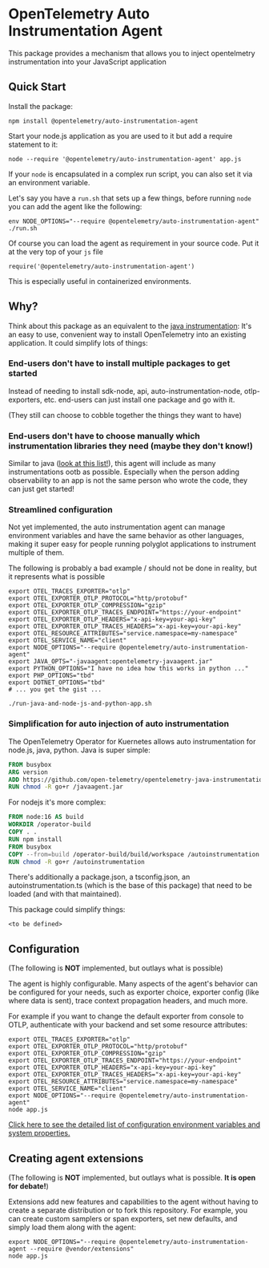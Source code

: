 # OpenTelemetry Auto Instrumentation Agent

This package provides a mechanism that allows you to inject opentelmetry instrumentation into your JavaScript application

## Quick Start

Install the package:

```shell
npm install @opentelemetry/auto-instrumentation-agent
```

Start your node.js application as you are used to it but add a require statement to it:

```shell
node --require '@opentelemetry/auto-instrumentation-agent' app.js
```

If your `node` is encapsulated in a complex run script, you can also set it via an environment variable.

Let's say you have a `run.sh` that sets up a few things, before running `node` you can add the agent like the following:

```shell
env NODE_OPTIONS="--require @opentelemetry/auto-instrumentation-agent" ./run.sh
```

Of course you can load the agent as requirement in your source code. Put it at the very top of your `js` file

```shell
require('@opentelemetry/auto-instrumentation-agent')
```

This is especially useful in containerized environments.


## Why?

Think about this package as an equivalent to the [java instrumentation](https://github.com/open-telemetry/opentelemetry-java-instrumentation): It's an easy to use, convenient way to install OpenTelemetry into an existing application. It could simplify lots of things:

### End-users don't have to install multiple packages to get started

Instead of needing to install sdk-node, api, auto-instrumentation-node, otlp-exporters, etc. end-users can just install one package and go with it.

(They still can choose to cobble together the things they want to have)

### End-users don't have to choose manually which instrumentation libraries they need (maybe they don't know!)

Similar to java ([look at this list!](https://github.com/open-telemetry/opentelemetry-java-instrumentation/tree/main/instrumentation)), this agent will include as many instrumentations ootb as possible. Especially when the person adding observability to an app is not the same person who wrote the code, they can just get started!

### Streamlined configuration

Not yet implemented, the auto instrumentation agent can manage environment variables and have the same behavior as other languages, making it super easy for people running
polyglot applications to instrument multiple of them.

The following is probably a bad example / should not be done in reality, but it represents what is possible

```shell
export OTEL_TRACES_EXPORTER="otlp"
export OTEL_EXPORTER_OTLP_PROTOCOL="http/protobuf"
export OTEL_EXPORTER_OTLP_COMPRESSION="gzip"
export OTEL_EXPORTER_OTLP_TRACES_ENDPOINT="https://your-endpoint"
export OTEL_EXPORTER_OTLP_HEADERS="x-api-key=your-api-key"
export OTEL_EXPORTER_OTLP_TRACES_HEADERS="x-api-key=your-api-key"
export OTEL_RESOURCE_ATTRIBUTES="service.namespace=my-namespace"
export OTEL_SERVICE_NAME="client"
export NODE_OPTIONS="--require @opentelemetry/auto-instrumentation-agent"
export JAVA_OPTS="-javaagent:opentelemetry-javaagent.jar"
export PYTHON_OPTIONS="I have no idea how this works in python ..."
export PHP_OPTIONS="tbd"
export DOTNET_OPTIONS="tbd"
# ... you get the gist ...

./run-java-and-node-js-and-python-app.sh
```

### Simplification for auto injection of auto instrumentation

The OpenTelemetry Operator for Kuernetes allows auto instrumentation for node.js, java, python. Java is super simple:

```Dockerfile
FROM busybox
ARG version
ADD https://github.com/open-telemetry/opentelemetry-java-instrumentation/releases/download/v$version/opentelemetry-javaagent.jar /javaagent.jar
RUN chmod -R go+r /javaagent.jar
```

For nodejs it's more complex:

```Dockerfile
FROM node:16 AS build
WORKDIR /operator-build
COPY . .
RUN npm install
FROM busybox
COPY --from=build /operator-build/build/workspace /autoinstrumentation
RUN chmod -R go+r /autoinstrumentation
```

There's additionally a package.json, a tsconfig.json, an autoinstrumentation.ts (which is the base of this package) that need to be loaded (and with that maintained). 

This package could simplify things:

```
<to be defined>
```


## Configuration

(The following is **NOT** implemented, but outlays what is possible)

The agent is highly configurable. Many aspects of the agent's behavior can be configured for your needs, such as exporter choice, exporter config (like where data is sent), trace context propagation headers, and much more.

For example if you want to change the default exporter from console to OTLP, authenticate with your backend and set some resource attributes:

```shell
export OTEL_TRACES_EXPORTER="otlp"
export OTEL_EXPORTER_OTLP_PROTOCOL="http/protobuf"
export OTEL_EXPORTER_OTLP_COMPRESSION="gzip"
export OTEL_EXPORTER_OTLP_TRACES_ENDPOINT="https://your-endpoint"
export OTEL_EXPORTER_OTLP_HEADERS="x-api-key=your-api-key"
export OTEL_EXPORTER_OTLP_TRACES_HEADERS="x-api-key=your-api-key"
export OTEL_RESOURCE_ATTRIBUTES="service.namespace=my-namespace"
export OTEL_SERVICE_NAME="client"
export NODE_OPTIONS="--require @opentelemetry/auto-instrumentation-agent"
node app.js
```

[Click here to see the detailed list of configuration environment variables and system properties.](https://opentelemetry.io/docs/instrumentation/java/automatic/agent-config/)

## Creating agent extensions

(The following is **NOT** implemented, but outlays what is possible. **It is open for debate!**)

Extensions add new features and capabilities to the agent without having to create a separate distribution or to fork this repository. For example, you can create custom samplers or span exporters, set new defaults, and simply load them along with the agent:

```shell
export NODE_OPTIONS="--require @opentelemetry/auto-instrumentation-agent --require @vendor/extensions"
node app.js
```